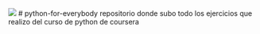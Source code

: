 <img src="iamges/python.jpg">
# python-for-everybody
repositorio donde subo todo los ejercicios que realizo del curso
de python de coursera